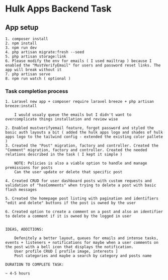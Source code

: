 # Hulk Apps Backend Task

## App setup

    1. composer install
    2. npm install
    3. npm run dev
    4. php artisan migrate:fresh --seed
    5. php artisan storage:link
    6. Please modify the env for emails ( I used mailtrap ) because I enabled the "MustVerifyEmail" for users and password reset links. The app will break without it
    7. php artisan serve
    8. npm run watch ( optional )

### Task completion process

    1. Laravel new app + composer require laravel breeze + php artisan breeze:install
        
        I would usualy queue the emails but I didn't want to overcomplicate things installation and review wise

    2. Enabled mustverifyemail feature, forgot password and styled the basic auth layouts a bit ( added the hulk apps logo and shades of hulk apps logo to the tailwind config - extended the existing color pallete )
    3. Created the "Post" migration, factory and controller. Created the "Comment" migration, factory and controller. Created the needed relations described in the task ( I kept it simple )

        NOTE: Policies is also a viable option to handle and manage premissions for posts
        Can the user update or delete that specific post

    4. Created CRUD for user dashboard posts with custom requests and validation of "hasComments" when trying to delete a post with basic flash messages

    5. Created the homepage post listing with pagination and identifiers "edit and delete" buttons if the post is owned by the user

    6. Created option to create a comment on a post and also an identifier to delete a comment if it is owned by the logged in user


    IDEAS, ADDITIONS:

        Defenitely a better layout, queues for emails and intense tasks, events + listeners + notifications for maybe when a user comments on the post with a bell icon that displays the notification.
        User profile CRUD [ profile image, interests ]
        Post categories and maybe a search by category and posts name

    DURATION TO COMPLETE TASK:

    ~ 4-5 hours 
